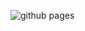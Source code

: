 ![github pages](https://github.com/victor-mesquita/personal-website/workflows/github%20pages/badge.svg)

